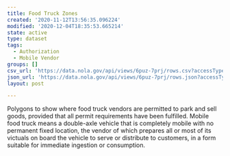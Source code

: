 ```yaml
---
title: Food Truck Zones
created: '2020-11-12T13:56:35.096224'
modified: '2020-12-04T18:35:53.665214'
state: active
type: dataset
tags:
  - Authorization
  - Mobile Vendor
groups: []
csv_url: 'https://data.nola.gov/api/views/6puz-7prj/rows.csv?accessType=DOWNLOAD'
json_url: 'https://data.nola.gov/api/views/6puz-7prj/rows.json?accessType=DOWNLOAD'
layout: post

---
```

Polygons to show where food truck vendors are permitted to park and sell goods, provided that all permit requirements have been fulfilled. Mobile food truck means a double-axle vehicle that is completely mobile with no permanent fixed location, the vendor of which prepares all or most of its victuals on board the vehicle to serve or distribute to customers, in a form suitable for immediate ingestion or consumption.
